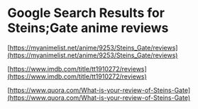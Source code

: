 # Google Search Results for Steins;Gate anime reviews
[https://myanimelist.net/anime/9253/Steins_Gate/reviews](https://myanimelist.net/anime/9253/Steins_Gate/reviews)

[https://www.imdb.com/title/tt1910272/reviews](https://www.imdb.com/title/tt1910272/reviews)

[https://www.quora.com/What-is-your-review-of-Steins-Gate](https://www.quora.com/What-is-your-review-of-Steins-Gate)

